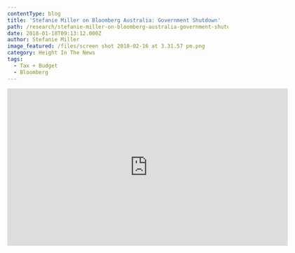 ```yaml
---
contentType: blog
title: 'Stefanie Miller on Bloomberg Australia: Government Shutdown'
path: /research/stefanie-miller-on-bloomberg-australia-government-shutdown/
date: 2018-01-18T09:13:12.000Z
author: Stefanie Miller
image_featured: /files/screen shot 2018-02-16 at 3.31.57 pm.png
category: Height In The News
tags:
  - Tax + Budget
  - Bloomberg
---
```

<iframe src="https://www.youtube.com/embed/NU94hXuxvLA" width="640" height="360" frameborder="0" allowfullscreen="allowfullscreen"><span data-mce-type="bookmark" style="display: inline-block; width: 0px; overflow: hidden; line-height: 0;" class="mce_SELRES_start">﻿</span></iframe>
